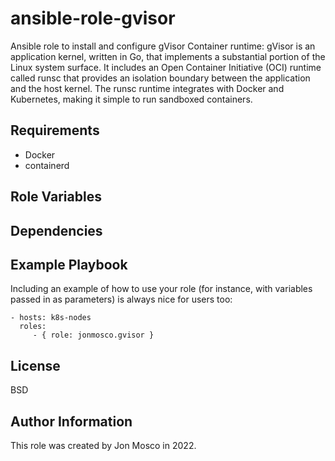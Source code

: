 # ansible-role-gvisor

Ansible role to install and configure gVisor Container runtime:
gVisor is an application kernel, written in Go, that implements a substantial
portion of the Linux system surface. It includes an Open Container Initiative
(OCI) runtime called runsc that provides an isolation boundary between the
application and the host kernel. The runsc runtime integrates with Docker and
Kubernetes, making it simple to run sandboxed containers.

Requirements
------------

* Docker
* containerd

Role Variables
--------------

Dependencies
------------

Example Playbook
----------------

Including an example of how to use your role (for instance, with variables passed in as parameters) is always nice for users too:

    - hosts: k8s-nodes
      roles:
         - { role: jonmosco.gvisor }

License
-------

BSD

Author Information
------------------

This role was created by Jon Mosco in 2022.
